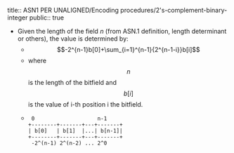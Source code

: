 title:: ASN1 PER UNALIGNED/Encoding procedures/2's-complement-binary-integer
public:: true

- Given the length of the field _n_ (from ASN.1 definition, length determinant or others), the value is determined by:
	- $$-2^{n-1}b[0]+\sum_{i=1}^{n-1}{2^{n-1-i}}b[i]$$
	- where $$n$$ is the length of the bitfield and $$b[i]$$ is the value of i-th position i  the bitfield.
	- ```text
	   0                    n-1
	  +--------+-------+---+-------+
	  | b[0]   | b[1]  |...| b[n-1]|
	  +--------+-------+---+-------+
	   -2^(n-1) 2^(n-2) ... 2^0
	  ```